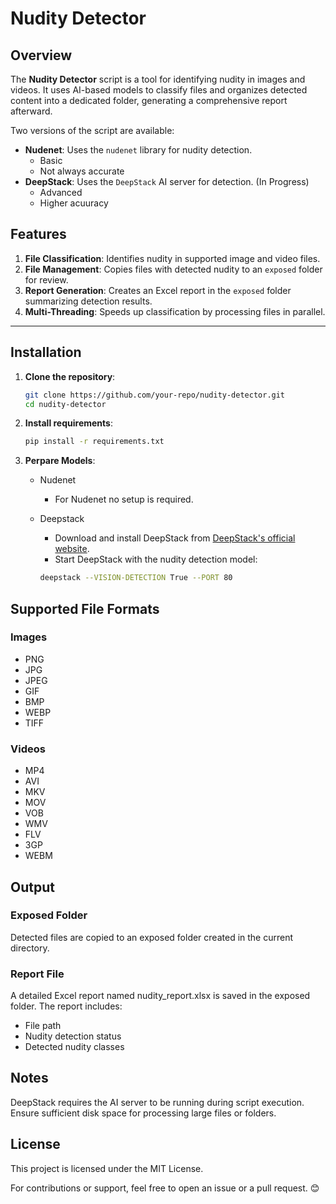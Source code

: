 # Nudity Detector

## Overview

The **Nudity Detector** script is a tool for identifying nudity in images and videos. It uses AI-based models to classify files and organizes detected content into a dedicated folder, generating a comprehensive report afterward.

Two versions of the script are available:

- **Nudenet**: Uses the `nudenet` library for nudity detection.
  - Basic
  - Not always accurate
- **DeepStack**: Uses the `DeepStack` AI server for detection. (In Progress)
  - Advanced
  - Higher acuuracy

## Features

1. **File Classification**: Identifies nudity in supported image and video files.
2. **File Management**: Copies files with detected nudity to an `exposed` folder for review.
3. **Report Generation**: Creates an Excel report in the `exposed` folder summarizing detection results.
4. **Multi-Threading**: Speeds up classification by processing files in parallel.

---

## Installation

1. **Clone the repository**:

   ```bash
   git clone https://github.com/your-repo/nudity-detector.git
   cd nudity-detector

2. **Install requirements**:

    ```bash
    pip install -r requirements.txt

3. **Perpare Models**:

   - Nudenet
     - For Nudenet no setup is required.
   - Deepstack
     - Download and install DeepStack from [DeepStack's official website](https://deepstack.cc/).
     - Start DeepStack with the nudity detection model:

     ```sh
     deepstack --VISION-DETECTION True --PORT 80
     ```

## Supported File Formats

### Images

- PNG
- JPG
- JPEG
- GIF
- BMP
- WEBP
- TIFF

### Videos

- MP4
- AVI
- MKV
- MOV
- VOB
- WMV
- FLV
- 3GP
- WEBM

## Output

### Exposed Folder

Detected files are copied to an exposed folder created in the current directory.

### Report File

A detailed Excel report named nudity_report.xlsx is saved in the exposed folder.
The report includes:

- File path
- Nudity detection status
- Detected nudity classes

## Notes

DeepStack requires the AI server to be running during script execution.
Ensure sufficient disk space for processing large files or folders.

## License

This project is licensed under the MIT License.

For contributions or support, feel free to open an issue or a pull request. 😊
